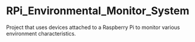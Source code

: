 # RPi_Environmental_Monitor_System
Project that uses devices attached to a Raspberry Pi to monitor various environment characteristics.
